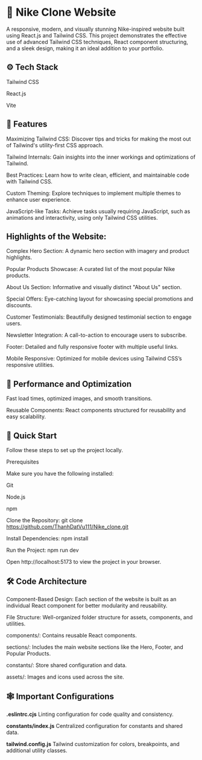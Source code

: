 # 👟 Nike Clone Website
A responsive, modern, and visually stunning Nike-inspired website built using React.js and Tailwind CSS. This project demonstrates the effective use of advanced Tailwind CSS techniques, React component structuring, and a sleek design, making it an ideal addition to your portfolio.

## ⚙️ Tech Stack
Tailwind CSS

React.js

Vite

## 🔋 Features
Maximizing Tailwind CSS: Discover tips and tricks for making the most out of Tailwind's utility-first CSS approach.

Tailwind Internals: Gain insights into the inner workings and optimizations of Tailwind.

Best Practices: Learn how to write clean, efficient, and maintainable code with Tailwind CSS.

Custom Theming: Explore techniques to implement multiple themes to enhance user experience.

JavaScript-like Tasks: Achieve tasks usually requiring JavaScript, such as animations and interactivity, using only Tailwind CSS utilities.


## Highlights of the Website:
Complex Hero Section: A dynamic hero section with imagery and product highlights.

Popular Products Showcase: A curated list of the most popular Nike products.

About Us Section: Informative and visually distinct "About Us" section.

Special Offers: Eye-catching layout for showcasing special promotions and discounts.

Customer Testimonials: Beautifully designed testimonial section to engage users.

Newsletter Integration: A call-to-action to encourage users to subscribe.

Footer: Detailed and fully responsive footer with multiple useful links.

Mobile Responsive: Optimized for mobile devices using Tailwind CSS’s responsive utilities.

## 🚀 Performance and Optimization
Fast load times, optimized images, and smooth transitions.

Reusable Components: React components structured for reusability and easy scalability.

## 🤸 Quick Start
Follow these steps to set up the project locally.

Prerequisites

Make sure you have the following installed:

Git

Node.js

npm

Clone the Repository:
git clone https://github.com/ThanhDatVu111/Nike_clone.git

Install Dependencies:
npm install

Run the Project:
npm run dev

Open http://localhost:5173 to view the project in your browser.

## 🛠️ Code Architecture
Component-Based Design: Each section of the website is built as an individual React component for better modularity and reusability.

File Structure: Well-organized folder structure for assets, components, and utilities.

components/: Contains reusable React components.

sections/: Includes the main website sections like the Hero, Footer, and Popular Products.

constants/: Store shared configuration and data.

assets/: Images and icons used across the site.

## 🕸️ Important Configurations
**.eslintrc.cjs**
Linting configuration for code quality and consistency.

**constants/index.js**
Centralized configuration for constants and shared data.

**tailwind.config.js**
Tailwind customization for colors, breakpoints, and additional utility classes.


